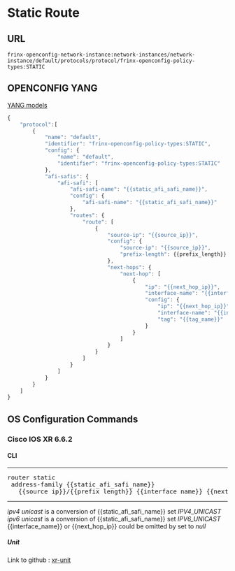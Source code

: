 # Static Route

## URL

```
frinx-openconfig-network-instance:network-instances/network-instance/default/protocols/protocol/frinx-openconfig-policy-types:STATIC
```

## OPENCONFIG YANG

[YANG models](https://github.com/FRINXio/openconfig/tree/master/static/src/main/yang)

```javascript
{
    "protocol":[
        { 
            "name": "default",
            "identifier": "frinx-openconfig-policy-types:STATIC",
            "config": {
                "name": "default",
                "identifier": "frinx-openconfig-policy-types:STATIC"
            },
            "afi-safis": {
                "afi-safi": [
                    "afi-safi-name": "{{static_afi_safi_name}}",
                    "config": {
                        "afi-safi-name": "{{static_afi_safi_name}}"
                    },
                    "routes": {
                        "route": [
                            {
                                "source-ip": "{{source_ip}}",
                                "config": {
                                    "source-ip": "{{source_ip}}",
                                    "prefix-length": {{prefix_length}}
                                },
                                "next-hops": {
                                    "next-hop": [
                                        {
                                            "ip": "{{next_hop_ip}}",
                                            "interface-name": "{{interface_name}}",
                                            "config": {
                                                "ip": "{{next_hop_ip}}",
                                                "interface-name": "{{interface_name}}",
                                                "tag": "{{tag_name}}"
                                            }
                                        }
                                    ]
                                }
                            }
                        ]
                    }
                ]
            }
        }
    ]
}
```


## OS Configuration Commands

### Cisco IOS XR 6.6.2

#### CLI

---
<pre>
router static
 address-family {{static_afi_safi_name}}
   {{source_ip}}/{{prefix_length}} {{interface_name}} {{next_hop_ip}} tag {{tag_name}}
</pre>
---

*ipv4 unicast*  is a conversion of {{static_afi_safi_name}} set *IPV4_UNICAST*  
*ipv6 unicast*  is a conversion of {{static_afi_safi_name}} set *IPV6_UNICAST*  
{{interface_name}} or {{next_hop_ip}} could be omitted by set to *null*

##### Unit

Link to github : [xr-unit](https://github.com/FRINXio/cli-units/tree/master/ios-xr/static)
